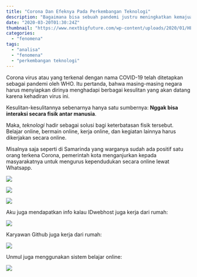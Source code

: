```yaml
---
title: "Corona Dan Efeknya Pada Perkembangan Teknologi"
description: "Bagaimana bisa sebuah pandemi justru meningkatkan kemajuan teknologi?"
date: "2020-03-20T01:30:24Z"
thumbnail: "https://www.nextbigfuture.com/wp-content/uploads/2020/01/HERO_coronavirus-730x430.jpg"
categories:
  - "fenomena"
tags:
  - "analisa"
  - "fenomena"
  - "perkembangan teknologi"
---
```


Corona virus atau yang terkenal dengan nama COVID-19 telah ditetapkan sebagai pandemi oleh WHO. Itu pertanda, bahwa masing-masing negara harus menyiapkan dirinya menghadapi berbagai kesulitan yang akan datang karena kehadiran virus ini.

Kesulitan-kesulitannya sebenarnya hanya satu sumbernya: **Nggak bisa interaksi secara fisik antar manusia**.

Maka, _teknologi_ hadir sebagai solusi bagi keterbatasan fisik tersebut. Belajar online, bermain online, kerja online, dan kegiatan lainnya harus dikerjakan secara online.

Misalnya saja seperti di Samarinda yang warganya sudah ada positif satu orang terkena Corona, pemerintah kota menganjurkan kepada masyarakatnya untuk mengurus kependudukan secara online lewat Whatsapp.

![](https://i.ibb.co/6ybL99Q/IMG-20200320-093933.jpg)

![](https://i.ibb.co/JRXqcrX/IMG-20200320-WA0013.jpg)

![](https://i.ibb.co/8g6nXKX/IMG-20200320-WA0014.jpg)

Aku juga mendapatkan info kalau IDwebhost juga kerja dari rumah:

![](https://i.ibb.co/hyygQSJ/Screenshot-2020-03-20-09-47-57-23.png)

Karyawan Github juga kerja dari rumah:

![](https://i.ibb.co/wLhkggL/Screenshot-2020-03-20-09-49-50-23-a87fd7db6caa850b517aa6fa9d2fcd0e.png)

Unmul juga menggunakan sistem belajar online:

![](https://i.ibb.co/hYH2nrL/Screenshot-2020-03-20-09-52-52-85.png)